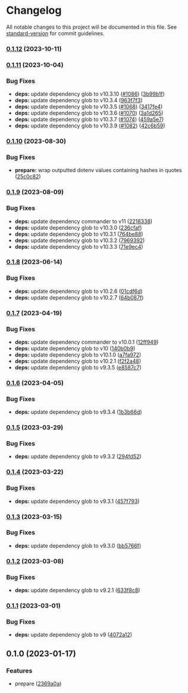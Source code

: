 # Changelog

All notable changes to this project will be documented in this file. See [standard-version](https://github.com/conventional-changelog/standard-version) for commit guidelines.

### [0.1.12](https://github.com/iendeavor/import-meta-env/compare/prepare0.1.11...prepare0.1.12) (2023-10-11)

### [0.1.11](https://github.com/iendeavor/import-meta-env/compare/prepare0.1.10...prepare0.1.11) (2023-10-04)


### Bug Fixes

* **deps:** update dependency glob to v10.3.10 ([#1086](https://github.com/iendeavor/import-meta-env/issues/1086)) ([3b99b1f](https://github.com/iendeavor/import-meta-env/commit/3b99b1f3628a3f4c52106567e2b7810353af06f9))
* **deps:** update dependency glob to v10.3.4 ([963f7f3](https://github.com/iendeavor/import-meta-env/commit/963f7f3f73a5c77a24e35dea55caae59354fc5ce))
* **deps:** update dependency glob to v10.3.5 ([#1068](https://github.com/iendeavor/import-meta-env/issues/1068)) ([3417fe4](https://github.com/iendeavor/import-meta-env/commit/3417fe48431e1d92b816b62ffc8899c5170064ef))
* **deps:** update dependency glob to v10.3.6 ([#1070](https://github.com/iendeavor/import-meta-env/issues/1070)) ([3a1d265](https://github.com/iendeavor/import-meta-env/commit/3a1d26564a39b6487c654e9870b24c1d730ccec2))
* **deps:** update dependency glob to v10.3.7 ([#1074](https://github.com/iendeavor/import-meta-env/issues/1074)) ([459a5e7](https://github.com/iendeavor/import-meta-env/commit/459a5e755f26b6fea0235757d1f956eb05d987ba))
* **deps:** update dependency glob to v10.3.9 ([#1082](https://github.com/iendeavor/import-meta-env/issues/1082)) ([42c6b59](https://github.com/iendeavor/import-meta-env/commit/42c6b5937aebaa8aaea9018809d3637a6d310e84))

### [0.1.10](https://github.com/iendeavor/import-meta-env/compare/prepare0.1.9...prepare0.1.10) (2023-08-30)


### Bug Fixes

* **prepare:** wrap outputted dotenv values containing hashes in quotes ([25c0c82](https://github.com/iendeavor/import-meta-env/commit/25c0c824f3dc440f7963634c40e328c3c97a87e4))

### [0.1.9](https://github.com/iendeavor/import-meta-env/compare/prepare0.1.8...prepare0.1.9) (2023-08-09)


### Bug Fixes

* **deps:** update dependency commander to v11 ([2218338](https://github.com/iendeavor/import-meta-env/commit/2218338974827fa45fcf7f16ac03d312227a398a))
* **deps:** update dependency glob to v10.3.0 ([236cfaf](https://github.com/iendeavor/import-meta-env/commit/236cfafd09cae8e5e803dc47a062506de0699229))
* **deps:** update dependency glob to v10.3.1 ([764be88](https://github.com/iendeavor/import-meta-env/commit/764be88051b255e1b93250bdf979724f8776a11d))
* **deps:** update dependency glob to v10.3.2 ([7969392](https://github.com/iendeavor/import-meta-env/commit/79693920240295c2d607a199a078147eecc4c50a))
* **deps:** update dependency glob to v10.3.3 ([71e9ec4](https://github.com/iendeavor/import-meta-env/commit/71e9ec46a99333323a87cc609f956354c8054897))

### [0.1.8](https://github.com/iendeavor/import-meta-env/compare/prepare0.1.7...prepare0.1.8) (2023-06-14)


### Bug Fixes

* **deps:** update dependency glob to v10.2.6 ([01cdf6d](https://github.com/iendeavor/import-meta-env/commit/01cdf6d347536506554c2ba4813ed97822b423f1))
* **deps:** update dependency glob to v10.2.7 ([64b087f](https://github.com/iendeavor/import-meta-env/commit/64b087f7012fc5a33c54cc439dc609a3a1a2bd63))

### [0.1.7](https://github.com/iendeavor/import-meta-env/compare/prepare0.1.6...prepare0.1.7) (2023-04-19)


### Bug Fixes

* **deps:** update dependency commander to v10.0.1 ([12ff949](https://github.com/iendeavor/import-meta-env/commit/12ff94943f97a602c36c252a226a7f21c4a7cee6))
* **deps:** update dependency glob to v10 ([140b0b9](https://github.com/iendeavor/import-meta-env/commit/140b0b96bbc41b0d35e96781fd855036f0339be8))
* **deps:** update dependency glob to v10.1.0 ([a7fa972](https://github.com/iendeavor/import-meta-env/commit/a7fa97267b9dc307f8cda5191bb4f3ebf74cae72))
* **deps:** update dependency glob to v10.2.1 ([f2f2a48](https://github.com/iendeavor/import-meta-env/commit/f2f2a48f40b11dfc8f83d36c9276eb845f2cdaef))
* **deps:** update dependency glob to v9.3.5 ([e8587c7](https://github.com/iendeavor/import-meta-env/commit/e8587c74391223bf03a12639b4228a7b330d5f9c))

### [0.1.6](https://github.com/iendeavor/import-meta-env/compare/prepare0.1.5...prepare0.1.6) (2023-04-05)


### Bug Fixes

* **deps:** update dependency glob to v9.3.4 ([1b3b66d](https://github.com/iendeavor/import-meta-env/commit/1b3b66d3e020cf0f17e99d24cc7835b9e0ce161e))

### [0.1.5](https://github.com/iendeavor/import-meta-env/compare/prepare0.1.4...prepare0.1.5) (2023-03-29)


### Bug Fixes

* **deps:** update dependency glob to v9.3.2 ([294fd52](https://github.com/iendeavor/import-meta-env/commit/294fd52c3a0ba57904e4e82ca498f7377f847086))

### [0.1.4](https://github.com/iendeavor/import-meta-env/compare/prepare0.1.3...prepare0.1.4) (2023-03-22)


### Bug Fixes

* **deps:** update dependency glob to v9.3.1 ([457f793](https://github.com/iendeavor/import-meta-env/commit/457f79346636785d036be4080abf360cea989d04))

### [0.1.3](https://github.com/iendeavor/import-meta-env/compare/prepare0.1.2...prepare0.1.3) (2023-03-15)


### Bug Fixes

* **deps:** update dependency glob to v9.3.0 ([bb5766f](https://github.com/iendeavor/import-meta-env/commit/bb5766ffa00ab56b767ebd68233fc7bf2ec5b435))

### [0.1.2](https://github.com/iendeavor/import-meta-env/compare/prepare0.1.1...prepare0.1.2) (2023-03-08)


### Bug Fixes

* **deps:** update dependency glob to v9.2.1 ([633f8c8](https://github.com/iendeavor/import-meta-env/commit/633f8c8dc3dedb3d7562e9ef74e6c8d59ffdd3ca))

### [0.1.1](https://github.com/iendeavor/import-meta-env/compare/prepare0.1.0...prepare0.1.1) (2023-03-01)


### Bug Fixes

* **deps:** update dependency glob to v9 ([4072a12](https://github.com/iendeavor/import-meta-env/commit/4072a127af43b994949ad5842c9cd01e6c64616f))

## 0.1.0 (2023-01-17)


### Features

* prepare ([2369a0a](https://github.com/iendeavor/import-meta-env/commit/2369a0a1d2592c8e14a61a6c4af92f43995ea984))
